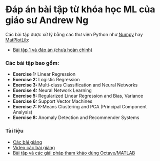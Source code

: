 # Đáp án bài tập từ khóa học ML của giáo sư Andrew Ng

Các bài tập được xử lý bằng các thư viện Python như [Numpy](https://numpy.org/) hay [MatPlotLib](https://matplotlib.org/):

- [Bài tập 1 và đáp án (chưa hoàn chỉnh)](https://github.com/TranNgocMinh/My-solutions-for-ML-course-Andrew-Ng-/tree/master/Exercise%201)

### Các bài tập bao gồm:

- __Exercise 1:__ Linear Regression
- __Exercise 2:__ Logistic Regression
- __Exercise 3:__ Multi-class Classification and Neural Networks
- __Exercise 4:__ Neural Network Learning
- __Exercise 5:__ Regularized Linear Regression and Bias, Variance
- __Exercise 6:__ Support Vector Machines
- __Exercise 7:__ K-Means Clustering and PCA (Principal Component Analysis)
- __Exercise 8:__ Anomaly Detection and Recommender Systems

### Tài liệu
- [Các bài giảng](http://www.holehouse.org/mlclass/)
- [Video các bài giảng](https://www.youtube.com/watch?v=PPLop4L2eGk&list=PLLssT5z_DsK-h9vYZkQkYNWcItqhlRJLN)
- [Bài tập và các giải pháp tham khảo dùng Octave/MATLAB](https://github.com/TranNgocMinh/andrew-ng-ml-solutions)
